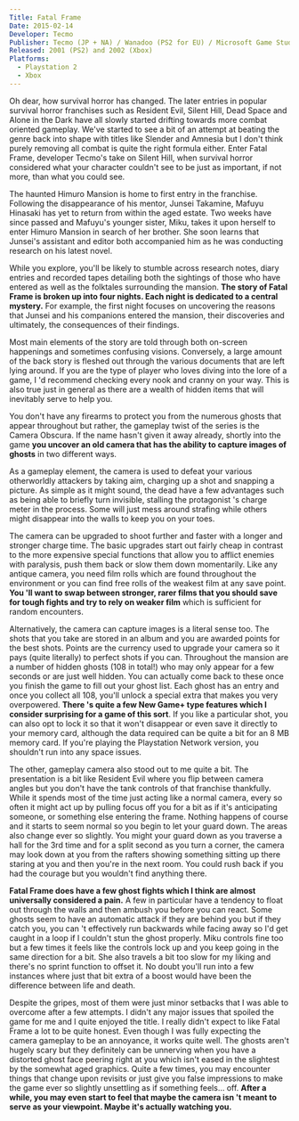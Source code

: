 ```yaml
---
Title: Fatal Frame
Date: 2015-02-14
Developer: Tecmo  
Publisher: Tecmo (JP + NA) / Wanadoo (PS2 for EU) / Microsoft Game Studios (Xbox for EU)  
Released: 2001 (PS2) and 2002 (Xbox)  
Platforms:
  - Playstation 2
  - Xbox
---
```


Oh dear, how survival horror has changed. The later entries in popular
survival horror franchises such as Resident Evil, Silent Hill, Dead Space and
Alone in the Dark have all slowly started drifting towards more combat
oriented gameplay. We've started to see a bit of an attempt at beating the
genre back into shape with titles like Slender and Amnesia but I don't think
purely removing all combat is quite the right formula either. Enter Fatal
Frame, developer Tecmo's take on Silent Hill, when survival horror considered
what your character couldn't see to be just as important, if not more, than
what you could see.  
  
The haunted Himuro Mansion is home to first entry in the franchise. Following
the disappearance of his mentor, Junsei Takamine, Mafuyu Hinasaki has yet to
return from within the aged estate. Two weeks have since passed and Mafuyu's
younger sister, Miku, takes it upon herself to enter Himuro Mansion in search
of her brother. She soon learns that Junsei's assistant and editor both
accompanied him as he was conducting research on his latest novel.  
  
While you explore, you'll be likely to stumble across research notes, diary
entries and recorded tapes detailing both the sightings of those who have
entered as well as the folktales surrounding the mansion. **The story of Fatal
Frame is broken up into four nights. Each night is dedicated to a central
mystery.** For example, the first night focuses on uncovering the reasons that
Junsei and his companions entered the mansion, their discoveries and
ultimately, the consequences of their findings.  
  
Most main elements of the story are told through both on-screen happenings and
sometimes confusing visions. Conversely, a large amount of the back story is
fleshed out through the various documents that are left lying around. If you
are the type of player who loves diving into the lore of a game, I 'd
recommend checking every nook and cranny on your way. This is also true just
in general as there are a wealth of hidden items that will inevitably serve to
help you.  
  
You don't have any firearms to protect you from the numerous ghosts that
appear throughout but rather, the gameplay twist of the series is the Camera
Obscura. If the name hasn't given it away already, shortly into the game **you
uncover an old camera that has the ability to capture images of ghosts** in
two different ways.  
  
As a gameplay element, the camera is used to defeat your various otherworldly
attackers by taking aim, charging up a shot and snapping a picture. As simple
as it might sound, the dead have a few advantages such as being able to
briefly turn invisible, stalling the protagonist 's charge meter in the
process. Some will just mess around strafing while others might disappear into
the walls to keep you on your toes.  
  
The camera can be upgraded to shoot further and faster with a longer and
stronger charge time. The basic upgrades start out fairly cheap in contrast to
the more expensive special functions that allow you to afflict enemies with
paralysis, push them back or slow them down momentarily. Like any antique
camera, you need film rolls which are found throughout the environment or you
can find free rolls of the weakest film at any save point. **You 'll want to
swap between stronger, rarer films that you should save for tough fights and
try to rely on weaker film** which is sufficient for random encounters.  
  
Alternatively, the camera can capture images is a literal sense too. The shots
that you take are stored in an album and you are awarded points for the best
shots. Points are the currency used to upgrade your camera so it pays (quite
literally) to perfect shots if you can. Throughout the mansion are a number of
hidden ghosts (108 in total!) who may only appear for a few seconds or are
just well hidden. You can actually come back to these once you finish the game
to fill out your ghost list. Each ghost has an entry and once you collect all
108, you'll unlock a special extra that makes you very overpowered. **There 's
quite a few New Game+ type features which I consider surprising for a game of
this sort**. If you like a particular shot, you can also opt to lock it so
that it won't disappear or even save it directly to your memory card, although
the data required can be quite a bit for an 8 MB memory card. If you're
playing the Playstation Network version, you shouldn't run into any space
issues.  
  
The other, gameplay camera also stood out to me quite a bit. The presentation
is a bit like Resident Evil where you flip between camera angles but you don't
have the tank controls of that franchise thankfully. While it spends most of
the time just acting like a normal camera, every so often it might act up by
pulling focus off you for a bit as if it's anticipating someone, or something
else entering the frame. Nothing happens of course and it starts to seem
normal so you begin to let your guard down. The areas also change ever so
slightly. You might your guard down as you traverse a hall for the 3rd time
and for a split second as you turn a corner, the camera may look down at you
from the rafters showing something sitting up there staring at you and then
you're in the next room. You could rush back if you had the courage but you
wouldn't find anything there.  
  
**Fatal Frame does have a few ghost fights which I think are almost
universally considered a pain.** A few in particular have a tendency to float
out through the walls and then ambush you before you can react. Some ghosts
seem to have an automatic attack if they are behind you but if they catch you,
you can 't effectively run backwards while facing away so I'd get caught in a
loop if I couldn't stun the ghost properly. Miku controls fine too but a few
times it feels like the controls lock up and you keep going in the same
direction for a bit. She also travels a bit too slow for my liking and there's
no sprint function to offset it. No doubt you'll run into a few instances
where just that bit extra of a boost would have been the difference between
life and death.  
  
Despite the gripes, most of them were just minor setbacks that I was able to
overcome after a few attempts. I didn't any major issues that spoiled the game
for me and I quite enjoyed the title. I really didn't expect to like Fatal
Frame a lot to be quite honest. Even though I was fully expecting the camera
gameplay to be an annoyance, it works quite well. The ghosts aren't hugely
scary but they definitely can be unnerving when you have a distorted ghost
face peering right at you which isn't eased in the slightest by the somewhat
aged graphics. Quite a few times, you may encounter things that change upon
revisits or just give you false impressions to make the game ever so slightly
unsettling as if something feels… off. **After a while, you may even start to
feel that maybe the camera isn 't meant to serve as your viewpoint. Maybe it's
actually watching you.**  

